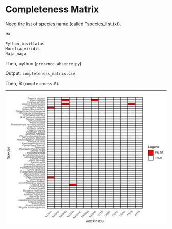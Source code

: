 # Completeness Matrix

Need the list of species name (called "species_list.txt). 

ex. 
  
    Python_bivittatus
    Morelia_viridis
    Naja_naja

Then, python (`presence_absence.py`)

Output: `completeness_matrix.csv`

Then, R (`completeness.R`).

---

![completeness_matrix](completeness.svg)


